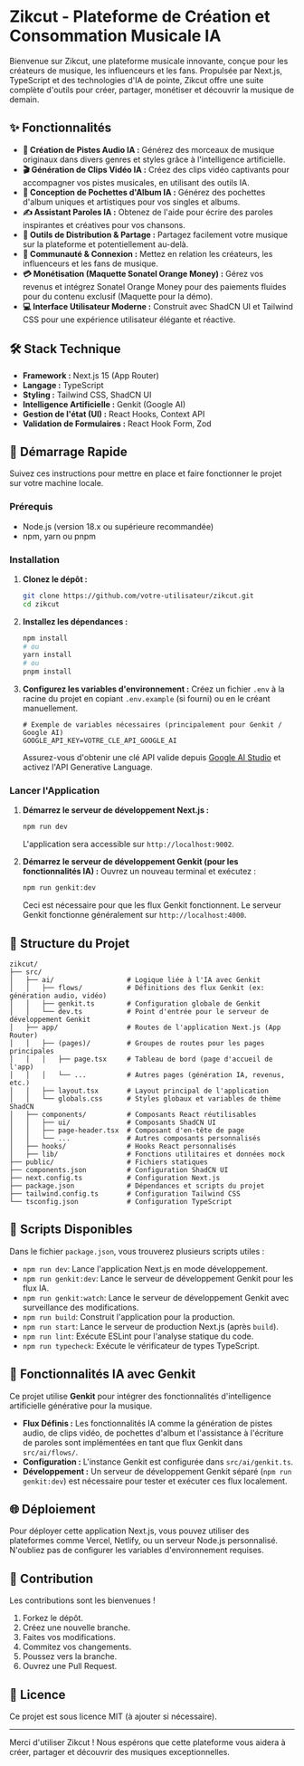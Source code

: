 # Zikcut - Plateforme de Création et Consommation Musicale IA

Bienvenue sur Zikcut, une plateforme musicale innovante, conçue pour les créateurs de musique, les influenceurs et les fans. Propulsée par Next.js, TypeScript et des technologies d'IA de pointe, Zikcut offre une suite complète d'outils pour créer, partager, monétiser et découvrir la musique de demain.

## ✨ Fonctionnalités

*   **🎵 Création de Pistes Audio IA :** Générez des morceaux de musique originaux dans divers genres et styles grâce à l'intelligence artificielle.
*   **🎬 Génération de Clips Vidéo IA :** Créez des clips vidéo captivants pour accompagner vos pistes musicales, en utilisant des outils IA.
*   **🎨 Conception de Pochettes d'Album IA :** Générez des pochettes d'album uniques et artistiques pour vos singles et albums.
*   **✍️ Assistant Paroles IA :** Obtenez de l'aide pour écrire des paroles inspirantes et créatives pour vos chansons.
*   **🚀 Outils de Distribution & Partage :** Partagez facilement votre musique sur la plateforme et potentiellement au-delà.
*   **🤝 Communauté & Connexion :** Mettez en relation les créateurs, les influenceurs et les fans de musique.
*   **💳 Monétisation (Maquette Sonatel Orange Money) :** Gérez vos revenus et intégrez Sonatel Orange Money pour des paiements fluides pour du contenu exclusif (Maquette pour la démo).
*   **💻 Interface Utilisateur Moderne :** Construit avec ShadCN UI et Tailwind CSS pour une expérience utilisateur élégante et réactive.

## 🛠️ Stack Technique

*   **Framework :** Next.js 15 (App Router)
*   **Langage :** TypeScript
*   **Styling :** Tailwind CSS, ShadCN UI
*   **Intelligence Artificielle :** Genkit (Google AI)
*   **Gestion de l'état (UI) :** React Hooks, Context API
*   **Validation de Formulaires :** React Hook Form, Zod

## 🚀 Démarrage Rapide

Suivez ces instructions pour mettre en place et faire fonctionner le projet sur votre machine locale.

### Prérequis

*   Node.js (version 18.x ou supérieure recommandée)
*   npm, yarn ou pnpm

### Installation

1.  **Clonez le dépôt :**
    ```bash
    git clone https://github.com/votre-utilisateur/zikcut.git
    cd zikcut
    ```

2.  **Installez les dépendances :**
    ```bash
    npm install
    # ou
    yarn install
    # ou
    pnpm install
    ```

3.  **Configurez les variables d'environnement :**
    Créez un fichier `.env` à la racine du projet en copiant `.env.example` (si fourni) ou en le créant manuellement.
    ```env
    # Exemple de variables nécessaires (principalement pour Genkit / Google AI)
    GOOGLE_API_KEY=VOTRE_CLE_API_GOOGLE_AI
    ```
    Assurez-vous d'obtenir une clé API valide depuis [Google AI Studio](https://aistudio.google.com/app/apikey) et activez l'API Generative Language.

### Lancer l'Application

1.  **Démarrez le serveur de développement Next.js :**
    ```bash
    npm run dev
    ```
    L'application sera accessible sur `http://localhost:9002`.

2.  **Démarrez le serveur de développement Genkit (pour les fonctionnalités IA) :**
    Ouvrez un nouveau terminal et exécutez :
    ```bash
    npm run genkit:dev
    ```
    Ceci est nécessaire pour que les flux Genkit fonctionnent. Le serveur Genkit fonctionne généralement sur `http://localhost:4000`.

## 📂 Structure du Projet

```
zikcut/
├── src/
│   ├── ai/                  # Logique liée à l'IA avec Genkit
│   │   ├── flows/           # Définitions des flux Genkit (ex: génération audio, vidéo)
│   │   ├── genkit.ts        # Configuration globale de Genkit
│   │   └── dev.ts           # Point d'entrée pour le serveur de développement Genkit
│   ├── app/                 # Routes de l'application Next.js (App Router)
│   │   ├── (pages)/         # Groupes de routes pour les pages principales
│   │   │   ├── page.tsx     # Tableau de bord (page d'accueil de l'app)
│   │   │   └── ...          # Autres pages (génération IA, revenus, etc.)
│   │   ├── layout.tsx       # Layout principal de l'application
│   │   └── globals.css      # Styles globaux et variables de thème ShadCN
│   ├── components/          # Composants React réutilisables
│   │   ├── ui/              # Composants ShadCN UI
│   │   ├── page-header.tsx  # Composant d'en-tête de page
│   │   └── ...              # Autres composants personnalisés
│   ├── hooks/               # Hooks React personnalisés
│   ├── lib/                 # Fonctions utilitaires et données mock
├── public/                  # Fichiers statiques
├── components.json          # Configuration ShadCN UI
├── next.config.ts           # Configuration Next.js
├── package.json             # Dépendances et scripts du projet
├── tailwind.config.ts       # Configuration Tailwind CSS
└── tsconfig.json            # Configuration TypeScript
```

## 📜 Scripts Disponibles

Dans le fichier `package.json`, vous trouverez plusieurs scripts utiles :

*   `npm run dev`: Lance l'application Next.js en mode développement.
*   `npm run genkit:dev`: Lance le serveur de développement Genkit pour les flux IA.
*   `npm run genkit:watch`: Lance le serveur de développement Genkit avec surveillance des modifications.
*   `npm run build`: Construit l'application pour la production.
*   `npm run start`: Lance le serveur de production Next.js (après `build`).
*   `npm run lint`: Exécute ESLint pour l'analyse statique du code.
*   `npm run typecheck`: Exécute le vérificateur de types TypeScript.

## 🤖 Fonctionnalités IA avec Genkit

Ce projet utilise **Genkit** pour intégrer des fonctionnalités d'intelligence artificielle générative pour la musique.
*   **Flux Définis :** Les fonctionnalités IA comme la génération de pistes audio, de clips vidéo, de pochettes d'album et l'assistance à l'écriture de paroles sont implémentées en tant que flux Genkit dans `src/ai/flows/`.
*   **Configuration :** L'instance Genkit est configurée dans `src/ai/genkit.ts`.
*   **Développement :** Un serveur de développement Genkit séparé (`npm run genkit:dev`) est nécessaire pour tester et exécuter ces flux localement.

## 🌐 Déploiement

Pour déployer cette application Next.js, vous pouvez utiliser des plateformes comme Vercel, Netlify, ou un serveur Node.js personnalisé. N'oubliez pas de configurer les variables d'environnement requises.

## 🤝 Contribution

Les contributions sont les bienvenues !
1.  Forkez le dépôt.
2.  Créez une nouvelle branche.
3.  Faites vos modifications.
4.  Commitez vos changements.
5.  Poussez vers la branche.
6.  Ouvrez une Pull Request.

## 📄 Licence

Ce projet est sous licence MIT (à ajouter si nécessaire).

---

Merci d'utiliser Zikcut ! Nous espérons que cette plateforme vous aidera à créer, partager et découvrir des musiques exceptionnelles.
